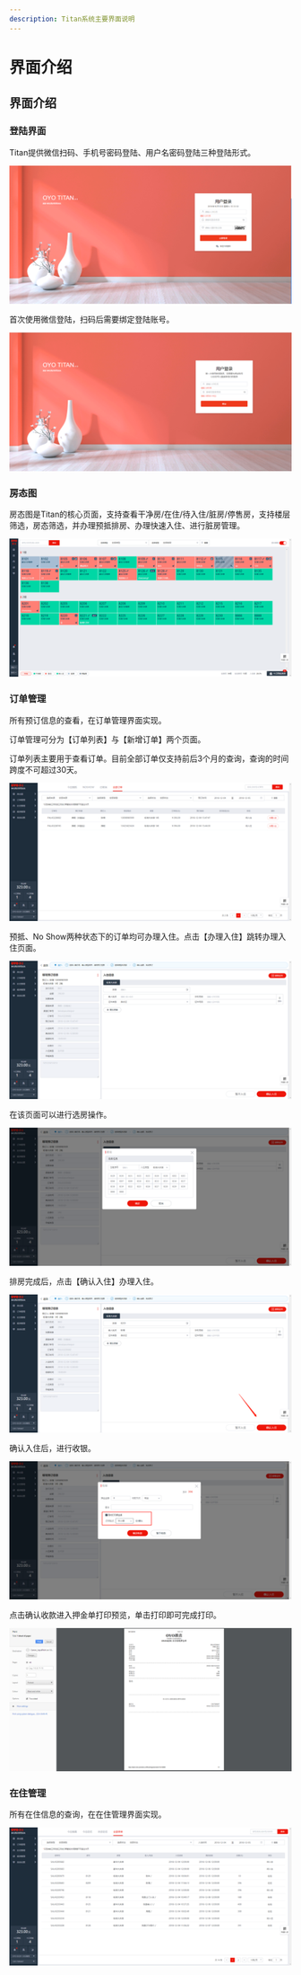 ```yaml
---
description: Titan系统主要界面说明
---
```


# 界面介绍

## 界面介绍

### 登陆界面

Titan提供微信扫码、手机号密码登陆、用户名密码登陆三种登陆形式。

![OYO TITAN&#x767B;&#x9646;&#x9875;&#x9762;](.gitbook/assets/image%20%2810%29.png)

  
首次使用微信登陆，扫码后需要绑定登陆账号。

![&#x7B2C;&#x4E00;&#x6B21;&#x4F7F;&#x7528;&#x5FAE;&#x4FE1;&#x767B;&#x5F55;&#xFF0C;&#x60A8;&#x9700;&#x8981;&#x5148;&#x7ED1;&#x5B9A;&#x8D26;&#x53F7;  &#x4EE5;&#x540E;&#x60A8;&#x53EF;&#x4EE5;&#x76F4;&#x63A5;&#x5FAE;&#x4FE1;&#x626B;&#x7801;&#x767B;&#x5F55;](.gitbook/assets/image%20%28121%29.png)

### 房态图

房态图是Titan的核心页面，支持查看干净房/在住/待入住/脏房/停售房，支持楼层筛选，房态筛选，并办理预抵排房、办理快速入住、进行脏房管理。

![&#x623F;&#x6001;&#x56FE;&#x754C;&#x9762;](.gitbook/assets/image%20%2857%29.png)

### 订单管理

所有预订信息的查看，在订单管理界面实现。

订单管理可分为【订单列表】与【新增订单】两个页面。

订单列表主要用于查看订单。目前全部订单仅支持前后3个月的查询，查询的时间跨度不可超过30天。

![&#x8BA2;&#x5355;&#x67E5;&#x8BE2;&#x5217;&#x8868;](.gitbook/assets/image%20%2879%29.png)

预抵、No Show两种状态下的订单均可办理入住。点击【办理入住】跳转办理入住页面。

![&#x529E;&#x7406;&#x5165;&#x4F4F;&#x9875;&#x9762;](.gitbook/assets/image%20%2817%29.png)

在该页面可以进行选房操作。

![&#x6392;&#x623F;&#x9875;&#x9762;&#xFF0C;&#x652F;&#x6301;&#x8F93;&#x5165;&#x623F;&#x95F4;&#x53F7;](.gitbook/assets/image%20%2876%29.png)

排房完成后，点击【确认入住】办理入住。

![&#x70B9;&#x51FB;&#x786E;&#x8BA4;&#x5165;&#x4F4F;&#x529E;&#x7406;&#x5165;&#x4F4F;](.gitbook/assets/image%20%28110%29.png)

确认入住后，进行收银。

![&#x62BC;&#x91D1;&#x5355;&#x6253;&#x5370;&#xFF0C;&#x52FE;&#x9009;&#x540C;&#x65F6;&#x6253;&#x5370;&#x62BC;&#x91D1;&#x5355;&#x8DF3;&#x8F6C;&#x62BC;&#x91D1;&#x5355;&#x6253;&#x5370;&#x9875;&#x9762;](.gitbook/assets/image%20%2878%29.png)

点击确认收款进入押金单打印预览，单击打印即可完成打印。  


![&#x62BC;&#x91D1;&#x5355;&#x6253;&#x5370;](.gitbook/assets/image%20%2877%29.png)

### 在住管理

所有在住信息的查询，在在住管理界面实现。

![&#x901A;&#x8FC7;&#x5168;&#x90E8;&#x623F;&#x5355;&#x67E5;&#x770B;&#x623F;&#x5355;&#x4FE1;&#x606F;](.gitbook/assets/image%20%28114%29.png)

